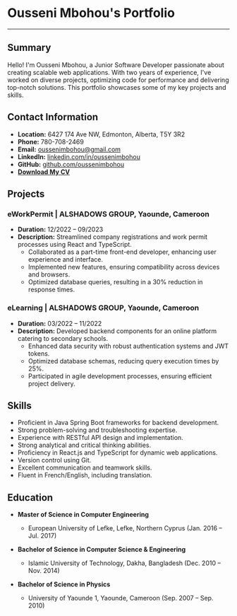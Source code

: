 # Ousseni Mbohou's Portfolio
____________________________

## Summary

Hello! I'm Ousseni Mbohou, a Junior Software Developer passionate about creating scalable web applications. With two years of experience, I've worked on diverse projects, optimizing code for performance and delivering top-notch solutions. This portfolio showcases some of my key projects and skills.

## Contact Information

- **Location:** 6427 174 Ave NW, Edmonton, Alberta, T5Y 3R2
- **Phone:** 780-708-2469
- **Email:** oussenimbohou@gmail.com
- **LinkedIn:** [linkedin.com/in/oussenimbohou](https://www.linkedin.com/in/oussenimbohou/)
- **GitHub:** [github.com/oussenimbohou](https://github.com/oussenimbohou)
- [**Download My CV**](assets/files/your/cv.pdf)

## Projects

### eWorkPermit | ALSHADOWS GROUP, Yaounde, Cameroon
- **Duration:** 12/2022 – 09/2023
- **Description:** Streamlined company registrations and work permit processes using React and TypeScript.
  - Collaborated as a part-time front-end developer, enhancing user experience and interface.
  - Implemented new features, ensuring compatibility across devices and browsers.
  - Optimized database queries, resulting in a 30% reduction in response times.
  
### eLearning | ALSHADOWS GROUP, Yaounde, Cameroon
- **Duration:** 03/2022 – 11/2022
- **Description:** Developed backend components for an online platform catering to secondary schools.
  - Enhanced data security with robust authentication systems and JWT tokens.
  - Optimized database schemas, reducing query execution times by 25%.
  - Participated in agile development processes, ensuring efficient project delivery.

## Skills

- Proficient in Java Spring Boot frameworks for backend development.
- Strong problem-solving and troubleshooting expertise.
- Experience with RESTful API design and implementation.
- Strong analytical and critical thinking abilities.
- Proficiency in React.js and TypeScript for dynamic web applications.
- Version control using Git.
- Excellent communication and teamwork skills.
- Fluent in French/English, including translation.

## Education

- **Master of Science in Computer Engineering**
  - European University of Lefke, Lefke, Northern Cyprus (Jan. 2016 – Jul. 2017)
  
- **Bachelor of Science in Computer Science & Engineering**
  - Islamic University of Technology, Dakha, Bangladesh (Dec. 2010 – Nov. 2014)
  
- **Bachelor of Science in Physics**
  - University of Yaounde 1, Yaounde, Cameroon (Sep. 2007 – Sep. 2010)
